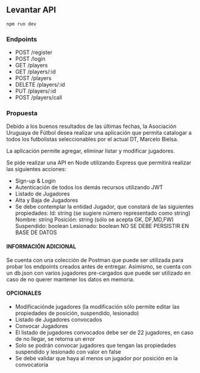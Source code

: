 ## Levantar API

```
npm run dev 
```

### Endpoints

* POST /register
* POST /login
* GET /players
* GET /players/:id
* POST /players
* DELETE /players/:id
* PUT /players/:id
* POST /players/call

### Propuesta

Debido a los buenos resultados de las últimas fechas, la Asociación Uruguaya de Fútbol desea realizar una aplicación que permita catalogar a todos los futbolistas seleccionables por el actual DT, Marcelo Bielsa.

La aplicación permite agregar, eliminar listar y modificar jugadores.

Se pide realizar una API en Node utilizando Express que permitirá realizar las siguientes acciones: 

* Sign-up & Login
* Autenticación de todos los demás recursos utilizando JWT
* Listado de Jugadores
* Alta y Baja de Jugadores
* Se debe contemplar la entidad Jugador, que constará de las siguientes propiedades:
Id: string (se sugiere número representado como string)
Nombre: string
Posición: string (sólo se acepta GK, DF,MD,FW)
Suspendido: boolean
Lesionado: boolean
NO SE DEBE PERSISTIR EN BASE DE DATOS

#### INFORMACIÓN ADICIONAL
Se cuenta con una colección de Postman que puede ser utilizada para probar los endpoints creados antes de entregar. Asimismo, se cuenta con un db.json con varios jugadores pre-cargados que puede ser utilizado en caso de no querer mantener los datos en memoria.

#### OPCIONALES
* Modificaciónde jugadores (la modificación sólo permite editar las propiedades de posición, suspendido, lesionado)
* Listado de Jugadores convocados
* Convocar Jugadores
* El listado de jugadores convocados debe ser de 22 jugadores, en caso de no llegar, se retorna un error
* Solo se podrán convocar jugadores que tengan las propiedades suspendido y lesionado con valor en false
* Se debe validar que haya al menos un jugador por posición en la convocatoria
